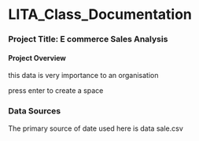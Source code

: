# LITA_Class_Documentation
### Project Title: E commerce Sales Analysis
#### Project Overview
this data is very importance to an organisation

press enter to create a space

 ### Data Sources
 The primary source of date used here is data sale.csv
 
